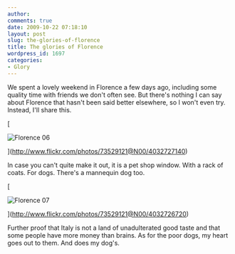 ```yaml
---
author:
comments: true
date: 2009-10-22 07:18:10
layout: post
slug: the-glories-of-florence
title: The glories of Florence
wordpress_id: 1697
categories:
- Glory
---
```


We spent a lovely weekend in Florence a few days ago, including some quality time with friends we don't often see. But there's nothing I can say about Florence that hasn't been said better elsewhere, so I won't even try. Instead, I'll share this.

[

![Florence 06](http://farm3.static.flickr.com/2760/4032727140_c730564f4c.jpg)

](http://www.flickr.com/photos/73529121@N00/4032727140)

In case you can't quite make it out, it is a pet shop window. With a rack of coats. For dogs. There's a mannequin dog too.

[

![Florence 07](http://farm3.static.flickr.com/2772/4032726720_2f84fccdff.jpg)

](http://www.flickr.com/photos/73529121@N00/4032726720)

Further proof that Italy is not a land of unadulterated good taste and that some people have more money than brains. As for the poor dogs, my heart goes out to them. And does my dog's.
